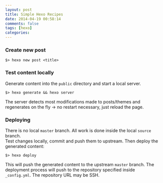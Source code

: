```yaml
---
layout: post
title: Simple Hexo Recipes
date: 2014-04-19 00:58:14
comments: false
tags: [hexo]
categories:
---
```


### Create new post
``` [bash]
$> hexo new post <title>
```

### Test content locally
Generate content into the `public` directory and start a local server.
``` [bash]
$> hexo generate && hexo server
```
The server detects most modifications made to posts/themes and regenerates on the fly -> no restart necessary, just reload the page.

### Deploying
There is no local `master` branch. All work is done inside the local `source` branch.  
Test changes locally, commit and push them to upstream. Then deploy the generated content:
``` [bash]
$> hexo deploy
```
This will push the generated content to the upstream `master` branch. The deployment process will push to the repository specified inside `_config.yml`. The repository URL may be SSH.
